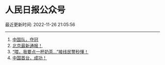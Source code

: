 # 人民日报公众号

最近更新时间: 2022-11-26 21:05:56

--- 
1. [中国队，夺冠](https://mp.weixin.qq.com/s/0lN0SKyEbJNCdrs3Zpwh5Q) 
2. [北京最新通报！](https://mp.weixin.qq.com/s/ItcFmVs4PdHov4iWMlTT3w) 
3. [​“喂，我要点一杯奶茶…”接线民警秒懂！](https://mp.weixin.qq.com/s/1VgPXM_uH5ztycyDYeMODQ) 
4. [中国首台，成功！](https://mp.weixin.qq.com/s/0v0KFXxC_CI7eT0HL2VeXQ) 
